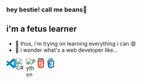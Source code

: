 ### hey bestie! call me beans🍻

## i'm a fetus learner

- 🌱 thus, i'm trying on learning everything i can 😧
- 🏹 i wonder what's a web developer like...

<img align="left" alt="Visual Studio Code" width="26px" src="https://raw.githubusercontent.com/github/explore/80688e429a7d4ef2fca1e82350fe8e3517d3494d/topics/visual-studio-code/visual-studio-code.png" />
<img align="left" alt="C#" width="26px" src="https://logodix.com/logo/773624.png" />
<img align="left" alt="Python" width="26px" src="https://img.icons8.com/color/48/000000/python.png" /> 
<img align="left" alt="HTML5" width="26px" src="https://raw.githubusercontent.com/github/explore/80688e429a7d4ef2fca1e82350fe8e3517d3494d/topics/html/html.png" />
<img align="left" alt="CSS3" width="26px" src="https://raw.githubusercontent.com/github/explore/80688e429a7d4ef2fca1e82350fe8e3517d3494d/topics/css/css.png" />


